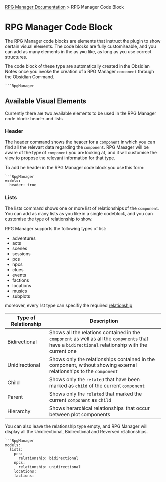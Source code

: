 [RPG Manager Documentation](../../index.md) >
RPG Manager Code Block

# RPG Manager Code Block

The RPG Manager code blocks are elements that instruct the plugin to show certain visual elements. The code blocks are 
fully customiseable, and you can add as many elements in the as you like, as long as you use correct structures.

The code block of these type are automatically created in the Obsidian Notes once you invoke the creation of a 
RPG Manager `component` through the Obsidian Command.

```
```RpgManager
```

## Available Visual Elements

Currently there are two available elements to be used in the RPG Manager code block: header and lists

### Header

The header command shows the header for a `component` in which you can find all the relevant data regarding the 
`component`. RPG Manager will be aware of the type of `component` you are looking at, and it will customise the view
to propose the relevant information for that type.

To add he header in the RPG Manager code block you use this form:

```
```RpgManager
models:
  header: true
```

### Lists

The lists command shows one or more list of relationships of the `component`. You can add as many lists as you like in 
a single codeblock, and you can customise the type of relationship to show.

RPG Manager supports the following types of list:
- adventures 
- acts
- scenes
- sessions
- pcs
- npcs
- clues
- events
- factions
- locations
- musics
- subplots

moreover, every list type can specifiy the required [relationship](../relationships/index.md)

| Type of Relationship | Description                                                                                                                                     |
|----------------------|-------------------------------------------------------------------------------------------------------------------------------------------------|
| Bidirectional           | Shows all the relations contained in the `component` as well as all the `components` that have a `bidirectional` relationship with the current one |
| Unidirectional             | Shows only the relationships contained in the component, without showing external relationships to the `component`                              |
| Child                | Shows only the `related` that have been marked as `child` of the current `component`                                                            |
| Parent               | Shows only the `related` that marked the current `component` as `child`                                                                         |
| Hierarchy            | Shows herarchical relationships, that occur between plot components                                                                             |

You can also leave the relationship type empty, and RPG Manager will display all the Unidirectional, Bidirectional and Reversed
relationships.

```
```RpgManager
models:
  lists: 
    pcs:
      relationship: bidirectional
    npcs:
      relationship: unidirectional
    locations:
    factions:
```
